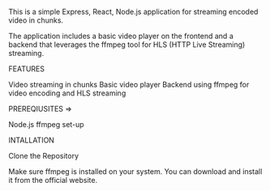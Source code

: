 This is a simple  Express, React, Node.js application for streaming encoded video in chunks. 

The application includes a basic video player on the frontend and a backend that leverages the ffmpeg tool for HLS (HTTP Live Streaming) streaming.

FEATURES

Video streaming in chunks
Basic video player
Backend using ffmpeg for video encoding and HLS streaming

PREREQIUSITES =>

Node.js
ffmpeg set-up



INTALLATION

Clone the Repository

Make sure ffmpeg is installed on your system. You can download and install it from the official website.
